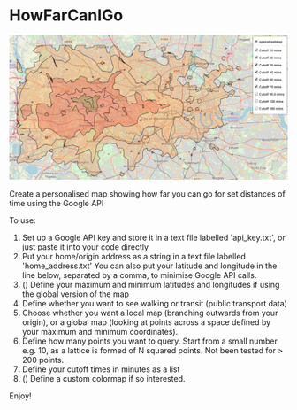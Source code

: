 # HowFarCanIGo

![Map of London showing how far I can travel from my home in Ealing for set cut-off times](./map_London.JPG)

Create a personalised map showing how far you can go for set distances of time using the Google API

To use:
1. Set up a Google API key and store it in a text file labelled 'api_key.txt', or just paste it into your code directly
2. Put your home/origin address as a string in a text file labelled 'home_address.txt'
    You can also put your latitude and longitude in the line below, separated by a comma, to minimise Google API calls.
3. () Define your maximum and minimum latitudes and longitudes if using the global version of the map
4. Define whether you want to see walking or transit (public transport data)
5. Choose whether you want a local map (branching outwards from your origin), or a global map (looking at points across a space defined by your maximum and minimum coordinates).
6. Define how many points you want to query. Start from a small number e.g. 10, as a lattice is formed of N squared points.
    Not been tested for > 200 points.
7. Define your cutoff times in minutes as a list
8. () Define a custom colormap if so interested.

Enjoy!
